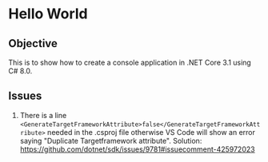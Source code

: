 # Hello World

## Objective
This is to show how to create a console application in .NET Core 3.1 using C# 8.0.

## Issues
1. There is a line `<GenerateTargetFrameworkAttribute>false</GenerateTargetFrameworkAttribute>` needed in the .csproj file otherwise VS Code will show an error saying "Duplicate Targetframework attribute".
   Solution: https://github.com/dotnet/sdk/issues/9781#issuecomment-425972023